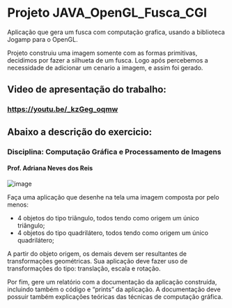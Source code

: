 # Projeto JAVA_OpenGL_Fusca_CGI
Aplicação que gera um fusca com computação grafica, usando a biblioteca Jogamp para o OpenGL.

Projeto construiu uma imagem somente com as formas primitivas, decidimos por fazer a silhueta de um fusca.
Logo após percebemos a necessidade de adicionar um cenario a imagem, e assim foi gerado.




## Video de apresentação do trabalho:
### https://youtu.be/_kzGeg_oqmw



## Abaixo a descrição do exercicio:



### Disciplina: Computação Gráfica e Processamento de Imagens
#### Prof. Adriana Neves dos Reis

![image](https://user-images.githubusercontent.com/76639465/232942836-44d95bad-c27f-4096-932f-b034136dc215.png)

Faça uma aplicação que desenhe na tela uma imagem composta por pelo menos:
- 4 objetos do tipo triângulo, todos tendo como origem um único triângulo;
- 4 objetos do tipo quadrilátero, todos tendo como origem um único quadrilátero;

A partir do objeto origem, os demais devem ser resultantes de transformações
geométricas. Sua aplicação deve fazer uso de transformações do tipo: translação, escala
e rotação.

Por fim, gere um relatório com a documentação da aplicação construída, incluindo
também o código e “prints” da aplicação. A documentação deve possuir também
explicações teóricas das técnicas de computação gráfica.
